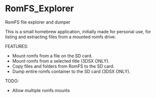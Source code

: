 # RomFS_Explorer
RomFS file explorer and dumper

This is a small homebrew application, initially made for personal use, for listing and extracting files from a mounted romfs drive.

FEATURES:
- Mount romfs from a file on the SD card.
- Mount romfs from a selected title (3DSX ONLY).
- Copy files and folders from RomFS to the SD card.
- Dump entire romfs container to the SD card (3DSX ONLY).

TODO:
- Allow multiple romfs mounts
